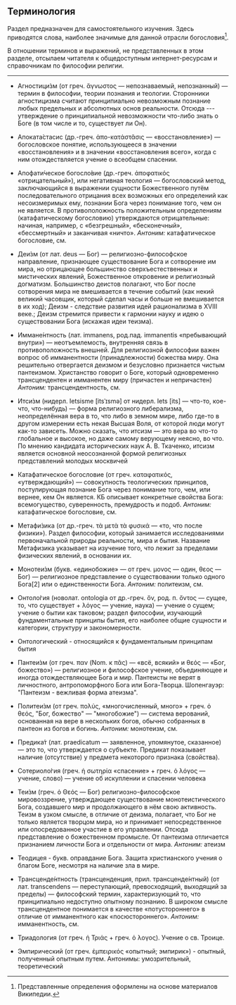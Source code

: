 ## Терминология

Раздел предназначен для самостоятельного изучения. Здесь приводятся слова, наиболее значимые для данной отрасли богословия[^note31].

В отношении терминов и выражений, не представленных в этом разделе, отсылаем читателя к общедоступным интернет-ресурсам и справочникам по философии религии.

<!---
Метод: При обсуждении использовать логические ловушки. Задача: выявить двойственность термина, точнее установить значение слова.
Постепенное наращивание терминологической базы по мере прохождения курса. Свод терминов дается сразу.
--->

---------------

* Агностици́зм (от греч. ἄγνωστος — непознаваемый, непознанный) — термин в философии, теории познания и теологии. Сторонники агностицизма считают принципиально невозможным познание любых предельных и абсолютных основ реальности. Отсюда --- утверждение о принципиальной невозможности что-либо знать о Боге (в том числе и то, существует ли Он).

* Апоката́стасис (др.-греч. ἀπο-κατάστᾰσις — «восстановление») — богословское понятие, использующееся в значении «восстановления» и в значении «восстановления всего», когда с ним отождествляется учение о всеобщем спасении.

* Апофати́ческое богосло́вие (др.-греч. ἀποφατικός «отрицательный»), или негативная теология — богословский метод, заключающийся в выражении сущности Божественного путём последовательного отрицания всех возможных его определений как несоизмеримых ему, познании Бога через понимание того, чем он не является. В противоположность положительным определениям (катафатическому богословию) утверждаются отрицательные: начиная, например, с «безгрешный», «бесконечный», «бессмертный» и заканчивая «ничто». *Антоним:* катафатическое богословие, см.

* Деи́зм (от лат. deus — Бог) — религиозно-философское направление, признающее существование Бога и сотворение им мира, но отрицающее большинство сверхъестественных и мистических явлений, Божественное откровение и религиозный догматизм. Большинство деистов полагают, что Бог после сотворения мира не вмешивается в течение событий (как некий великий часовщик, который сделал часы и больше не вмешивается в их ход); Деизм - следствие развития идей рационализма в XVIII веке.; Деизм стремится привести к гармонии науку и идею о существовании Бога (искажая идеи теизма).

* Иммане́нтность (лат. immanens, род.пад. immanentis «пребывающий внутри») — неотъемлемость, внутренняя связь в противоположность внешней. Для религиозной философии важен вопрос об имманентности (принадлежности) божества миру. Она решительно отвергается деизмом и безусловно признается чистым пантеизмом. Христанство говорит о Боге, который одновременно трансцендентен и имманентен миру (причастен и непричастен) *Антоним:* трансцендентность, см.

* Итси́зм (нидерл. Ietsisme [itsˈɪsmə] от нидерл. Iets [its] — что-то, кое-что, что-нибудь) — форма религиозного либерализма, неопределённая вера в то, что либо в земном мире, либо где-то в другом измерении есть некая Высшая Воля, от которой люди могут как-то зависеть. Можно сказать, что итсизм — это вера во что-то глобальное и высокое, но даже самому верующему неясно, во что. По мнению кандидата исторических наук А. В. Ткаченко, итсизм является основной неосознанной формой религиозных представлений молодых москвичей

* Катафатическое богословие (от греч. καταφατικός, «утверждающий») — совокупность теологических принципов, постулирующая познание Бога через понимание того, чем, или вернее, кем Он является. КБ описывает конкретные свойства Бога: всемогущество, суверенность, премудрость и подоб. *Антоним:* катафатическое богословие, см.

* Метафи́зика (от др.-греч. τὰ μετὰ τὰ φυσικά — «то, что после физики»). Раздел философии, который занимается исследованиями первоначальной природы реальности, мира и бытия. Название Метафизика указывает на изучение того, что лежит за пределами физических явлений, в основании их. 

* Монотеи́зм (букв. «единобожие» — от греч. μονος — один, θεος — Бог) — религиозное представление о существовании только одного Бога[2] или о единственности Бога. *Антоним:* политеизм, см.

* Онтоло́гия (новолат. ontologia от др.-греч. ὄν, род. п. ὄντος — сущее, то, что существует + λόγος — учение, наука) — учение о сущем; учение о бытии как таковом; раздел философии, изучающий фундаментальные принципы бытия, его наиболее общие сущности и категории, структуру и закономерности.

* Онтологический - относящийся к фундаментальным принципам бытия

* Пантеи́зм (от греч. παν (Nom. к πᾶς)  — «всё, всякий» и θεός — «Бог, божество») — религиозное и философское учение, объединяющее и иногда отождествляющее Бога и мир. Пантеисты не верят в личностного, антропоморфного Бога или Бога-Творца. Шопенгауэр: "Пантеизм - вежливая форма атеизма".

* Политеи́зм (от греч. πολύς, «многочисленный, много» + греч. ὁ θεός, "Бог, божество" — "многобожие") — система верований, основанная на вере в нескольких богов, обычно собранных в пантеон из богов и богинь. *Антоним:* монотеизм, см.

* Предика́т (лат. praedicatum — заявленное, упомянутое, сказанное) — это то, что утверждается о субъекте. Предикат показывает наличие (отсутствие) у предмета некоторого признака (свойства).

* Сотериоло́гия (греч. ἡ σωτηρία «спасение» + греч. ὁ λόγος — учение, слово) — учение об искуплении и спасении человека

* Теи́зм (греч. ὁ Θεός — Бог) религиозно-философское мировоззрение, утверждающее существование монотеистического Бога, создавшего мир и продолжающего в нём свою активность. Теизм в узком смысле, в отличие от деизма, полагает, что Бог не только является творцом мира, но и принимает непосредственное или опосредованное участие в его управлении. Отсюда представление о божественном промысле. От пантеизма отличается признанием личности Бога и отдельности от мира. *Антоним:* атеизм

* Теодицея - букв. оправдание Бога. Защита христианского учения о благом Боге, несмотря на наличие зла в мире.

* Трансценде́нтность (трансценденция, прил. трансценде́нтный) (от лат. transcendens — переступающий, превосходящий, выходящий за пределы) — философский термин, характеризующий то, что принципиально недоступно опытному познанию. В широком смысле трансцендентное понимается в качестве «потустороннего» в отличие от имманентного как «посюстороннего». *Антоним:* имманентность, см.

* Триадология (от греч. ἡ Τριάς + греч. ὁ λογος). Учение о св. Троице.

* Эмпирический  (от греч. ἐμπειρικός «опытный; эмпирик») - опытный, полученный опытным путем. Антонимы: умозрительный, теоретический

<!---Todo: 
псевдоэпиграф

--->

[^note31]: Представленные определения оформлены на основе материалов Википедии.
